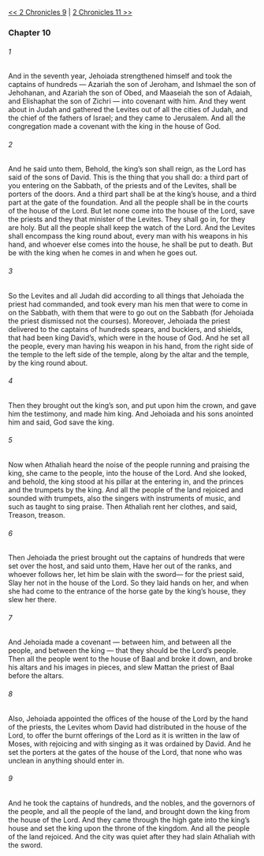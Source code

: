 [<< 2 Chronicles 9](2%20Chronicles%209)  |  [2 Chronicles 11 >>](2%20Chronicles%2011)

### Chapter 10
###### 1
And in the seventh year, Jehoiada strengthened himself and took the captains of hundreds — Azariah the son of Jeroham, and Ishmael the son of Jehohanan, and Azariah the son of Obed, and Maaseiah the son of Adaiah, and Elishaphat the son of Zichri — into covenant with him. And they went about in Judah and gathered the Levites out of all the cities of Judah, and the chief of the fathers of Israel; and they came to Jerusalem. And all the congregation made a covenant with the king in the house of God.

###### 2
And he said unto them, Behold, the king’s son shall reign, as the Lord has said of the sons of David. This is the thing that you shall do: a third part of you entering on the Sabbath, of the priests and of the Levites, shall be porters of the doors. And a third part shall be at the king’s house, and a third part at the gate of the foundation. And all the people shall be in the courts of the house of the Lord. But let none come into the house of the Lord, save the priests and they that minister of the Levites. They shall go in, for they are holy. But all the people shall keep the watch of the Lord. And the Levites shall encompass the king round about, every man with his weapons in his hand, and whoever else comes into the house, he shall be put to death. But be with the king when he comes in and when he goes out.

###### 3
So the Levites and all Judah did according to all things that Jehoiada the priest had commanded, and took every man his men that were to come in on the Sabbath, with them that were to go out on the Sabbath (for Jehoiada the priest dismissed not the courses). Moreover, Jehoiada the priest delivered to the captains of hundreds spears, and bucklers, and shields, that had been king David’s, which were in the house of God. And he set all the people, every man having his weapon in his hand, from the right side of the temple to the left side of the temple, along by the altar and the temple, by the king round about.

###### 4
Then they brought out the king’s son, and put upon him the crown, and gave him the testimony, and made him king. And Jehoiada and his sons anointed him and said, God save the king.

###### 5
Now when Athaliah heard the noise of the people running and praising the king, she came to the people, into the house of the Lord. And she looked, and behold, the king stood at his pillar at the entering in, and the princes and the trumpets by the king. And all the people of the land rejoiced and sounded with trumpets, also the singers with instruments of music, and such as taught to sing praise. Then Athaliah rent her clothes, and said, Treason, treason.

###### 6
Then Jehoiada the priest brought out the captains of hundreds that were set over the host, and said unto them, Have her out of the ranks, and whoever follows her, let him be slain with the sword— for the priest said, Slay her not in the house of the Lord. So they laid hands on her, and when she had come to the entrance of the horse gate by the king’s house, they slew her there.

###### 7
And Jehoiada made a covenant — between him, and between all the people, and between the king — that they should be the Lord’s people. Then all the people went to the house of Baal and broke it down, and broke his altars and his images in pieces, and slew Mattan the priest of Baal before the altars.

###### 8
Also, Jehoiada appointed the offices of the house of the Lord by the hand of the priests, the Levites whom David had distributed in the house of the Lord, to offer the burnt offerings of the Lord as it is written in the law of Moses, with rejoicing and with singing as it was ordained by David. And he set the porters at the gates of the house of the Lord, that none who was unclean in anything should enter in.

###### 9
And he took the captains of hundreds, and the nobles, and the governors of the people, and all the people of the land, and brought down the king from the house of the Lord. And they came through the high gate into the king’s house and set the king upon the throne of the kingdom. And all the people of the land rejoiced. And the city was quiet after they had slain Athaliah with the sword.